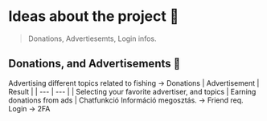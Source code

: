# Ideas about the project 🐠
> Donations, Advertiesemts, Login infos.

## Donations, and Advertisements 📑
Advertising different topics related to fishing -> Donations
| Advertisement | Result |
|      ---      |  ---   |
| Selecting your favorite advertiser, and topics    |  Earning donations from ads   |
Chatfunkció
Információ megosztás. -> Friend req. 
Login -> 2FA
